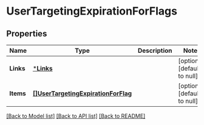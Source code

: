 # UserTargetingExpirationForFlags

## Properties
Name | Type | Description | Notes
------------ | ------------- | ------------- | -------------
**Links** | [***Links**](Links.md) |  | [optional] [default to null]
**Items** | [**[]UserTargetingExpirationForFlag**](UserTargetingExpirationForFlag.md) |  | [optional] [default to null]

[[Back to Model list]](../README.md#documentation-for-models) [[Back to API list]](../README.md#documentation-for-api-endpoints) [[Back to README]](../README.md)


